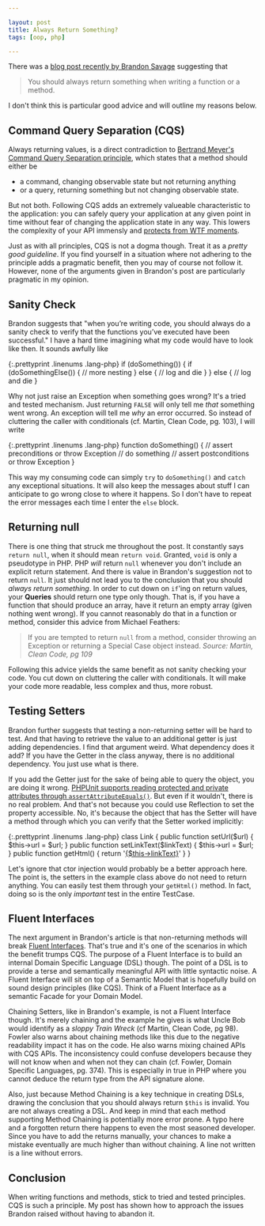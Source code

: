 ```yaml
---

layout: post
title: Always Return Something?
tags: [oop, php]

---
```


There was a [blog post recently by Brandon Savage][SAV1] suggesting that

> You should always return something when writing a function or a method.

I don't think this is particular good advice and will outline my reasons below.

## Command Query Separation (CQS)

Always returning values, is a direct contradiction to [Bertrand Meyer's Command Query Separation principle][MEY1],
which states that a method should either be

- a command, changing observable state but not returning anything
- or a query, returning something but not changing observable state.

But not both. Following CQS adds an extremely valueable characteristic to the application: you can
safely query your application at any given point in time without fear of changing the application state
in any way. This lowers the complexity of your API immensly and [protects from WTF moments][WTF1].

Just as with all principles, CQS is not a dogma though. Treat it as a *pretty good guideline*. If you find
yourself in a situation where not adhering to the principle adds a pragmatic benefit, then you may of course
not follow it. However, none of the arguments given in Brandon's post are particularly pragmatic in my opinion.

## Sanity Check

Brandon suggests that "when you’re writing code, you should always do a sanity check to verify that
the functions you’ve executed have been successful." I have a hard time imagining what my code would have
to look like then. It sounds awfully like

{:.prettyprint .linenums .lang-php}
    if (doSomething()) {
        if (doSomethingElse()) {
            // more nesting
        } else {
            // log and die
        }
    } else {
        // log and die
    }

Why not just raise an Exception when something goes wrong? It's a tried and tested mechanism. Just returning
`FALSE` will only tell me *that* something went wrong. An exception will tell me *why* an error occurred. So
instead of cluttering the caller with conditionals (cf. Martin, Clean Code, pg. 103), I will write

{:.prettyprint .linenums .lang-php}
    function doSomething()
    {
        // assert preconditions or throw Exception
        // do something
        // assert postconditions or throw Exception
    }

This way my consuming code can simply `try` to `doSomething()` and `catch` any exceptional situations. It will
also keep the messages about stuff I can anticipate to go wrong close to where it happens. So I don't
have to repeat the error messages each time I enter the `else` block.

## Returning null

There is one thing that struck me throughout the post. It constantly says `return null`, when it should mean
`return void`. Granted, `void` is only a pseudotype in PHP. PHP *will* return `null` whenever you don't
include an explicit return statement. And there is value in Brandon's suggestion not to return `null`.
It just should not lead you to the conclusion that you should *always return something*. In order to cut
down on `if`'ing on return values, your **Queries** should return one type only though. That is, if you have
a function that should produce an array, have it return an empty array (given nothing went wrong). If you
cannot reasonably do that in a function or method, consider this advice from Michael Feathers:

> If you are tempted to return `null` from a method, consider throwing an Exception or returning a
> Special Case object instead. *Source: Martin, Clean Code, pg 109*

Following this advice yields the same benefit as not sanity checking your code. You cut down on cluttering
the caller with conditionals. It will make your code more readable, less complex and thus, more robust.

## Testing Setters

Brandon further suggests that testing a non-returning setter will be hard to test. And that having to retrieve
the value to an additional getter is just adding dependencies. I find that argument weird. What dependency does
it add? If you have the Getter in the class anyway, there is no additional dependency. You just use what is
there.

If you add the Getter just for the sake of being able to query the object, you are doing it wrong. [PHPUnit
supports reading protected and private attributes through `assertAttributeEquals()`][BER1]. But even if
it wouldn't, there is no real problem. And that's not because you could use Reflection to set the property
accessible. No, it's because the object that has the Setter will have a method through which you can verify
that the Setter worked implicitly:

{:.prettyprint .linenums .lang-php}
    class Link
    {
        public function setUrl($url)
        {
            $this->url = $url;
        }
        public function setLinkText($linkText)
        {
            $this->url = $url;
        }
        public function getHtml()
        {
            return '<a href="{$this->url}">{$this->linkText}</a>'
        }
    }

Let's ignore that ctor injection would probably be a better approach here. The point is, the setters in
the example class above do not need to return anything. You can easily test them through your `getHtml()`
method. In fact, doing so is the only *important* test in the entire TestCase.

## Fluent Interfaces

The next argument in Brandon's article is that non-returning methods will break [Fluent Interfaces][FOW2].
That's true and it's one of the scenarios in which the benefit trumps CQS. The purpose of a Fluent Interface
is to build an internal Domain Specific Language (DSL) though. The point of a DSL is to provide a terse and
semantically meaningful API with little syntactic noise. A Fluent Interface will sit on top of a
Semantic Model that is hopefully build on sound design principles (like CQS). Think of a Fluent Interface
as a semantic Facade for your Domain Model.

Chaining Setters, like in Brandon's example, is not a Fluent Interface though. It's merely chaining and the
example he gives is what Uncle Bob would identify as a *sloppy Train Wreck* (cf Martin, Clean Code, pg 98).
Fowler also warns about chaining methods like this due to the negative readability impact it has on
the code. He also warns mixing chained APIs with CQS APIs. The inconsistency could confuse developers because
they will not know when and when not they can chain (cf. Fowler, Domain Specific Languages, pg. 374).
This is especially in true in PHP where you cannot deduce the return type from the API signature alone.

Also, just because Method Chaining is a key technique in creating DSLs, drawing the conclusion that
you should always return `$this` is invalid. You are not always creating a DSL. And keep in mind that
each method supporting Method Chaining is potentially more error prone. A typo here and a forgotten
return there happens to even the most seasoned developer. Since you have to add the returns manually,
your chances to make a mistake eventually are much higher than without chaining. A line not written is
a line without errors.

## Conclusion

When writing functions and methods, stick to tried and tested principles. CQS is such a principle. My
post has shown how to approach the issues Brandon raised without having to abandon it.

[SAV1]: http://www.brandonsavage.net/always-return-something/
[MEY1]: https://en.wikipedia.org/wiki/Command%E2%80%93query_separation
[FOW1]: http://martinfowler.com/bliki/CommandQuerySeparation.html
[BER1]: http://sebastian-bergmann.de/archives/881-Testing-Your-Privates.html
[FOW2]: http://martinfowler.com/bliki/FluentInterface.html
[WTF1]: http://www.osnews.com/story/19266/WTFs_m